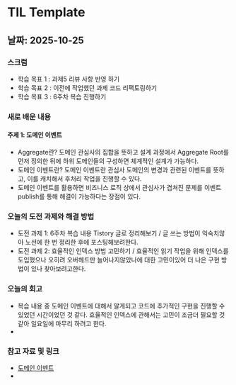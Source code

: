 # TIL Template

## 날짜: 2025-10-25

### 스크럼
- 학습 목표 1 : 과제5 리뷰 사항 반영 하기
- 학습 목표 2 : 이전에 작업했던 과제 코드 리팩토링하기
- 학습 목표 3 : 6주차 복습 진행하기

### 새로 배운 내용
#### 주제 1: 도메인 이벤트
- Aggregate란? 도메인 관심사의 집합을 뜻하고 설계 과정에서 Aggregate Root를 먼저 정의한 뒤에 하위 도메인들의 구성하면 체계적인 설계가 가능하다.
- 도메인 이벤트란? 도메인 이벤트란 관심사 도메인의 변경과 관련된 이벤트를 뜻하고, 이를 캐치해서 후처리 작업을 진행할 수 있다. 
- 도메인 이벤트를 활용하면 비즈니스 로직 상에서 관심사가 겹쳐진 문제를 이벤트 publish를 통해 해결이 가능하다는 장점이 있다.

### 오늘의 도전 과제와 해결 방법
- 도전 과제 1: 6주차 복습 내용 Tistory 글로 정리해보기 / 글 쓰는 방법이 익숙치않아 노션에 한 번 정리한 후에 포스팅해보려한다.
- 도전 과제 2: 효율적인 인덱스 방법 고민하기 / 효율적인 읽기 작업을 위해 인덱스를 도입했으나 오히려 오버헤드만 늘어나지않았나에 대한 고민이있어 더 나은 구현 방법이 있나 찾아보려고한다.

### 오늘의 회고
- 복습 내용 중 도메인 이벤트에 대해서 알게되고 코드에 추가적인 구현을 진행할 수 있었던 시간이었던 것 같다. 효율적인 인덱스에 관해서는 고민이 조금더 필요할 것 같아 일요일에 마무리 하려고 한다.
-

### 참고 자료 및 링크
- [도메인 이벤트](https://simonana.tistory.com/5)
- 